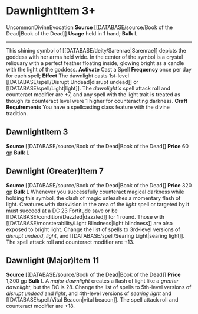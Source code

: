 ﻿---
bulk: L
id: '1534'
item_category: Held Items
level: '3'
name: Dawnlight
price: 60 gp
rarity: Uncommon
school: Evocation
source: '[[DATABASE/source/Book of the Dead|Book of the Dead]]'
subcategory: helditem
trait:
- '[[DATABASE/trait/Divine|Divine]]'
- '[[DATABASE/trait/Evocation|Evocation]]'
- '[[DATABASE/trait/Uncommon|Uncommon]]'
type: Item
usage: held in 1 hand

---
# Dawnlight<span class="item-type">Item 3+</span>

<span class="trait-uncommon item-trait">Uncommon</span><span class="item-trait">Divine</span><span class="item-trait">Evocation</span>
**Source** [[DATABASE/source/Book of the Dead|Book of the Dead]]
**Usage** held in 1 hand; **Bulk** L

---
This shining symbol of [[DATABASE/deity/Sarenrae|Sarenrae]] depicts the goddess with her arms held wide. In the center of the symbol is a crystal reliquary with a perfect feather floating inside, glowing bright as a candle with the light of the goddess.
**Activate** Cast a Spell **Frequency** once per day for each spell; **Effect** The dawnlight casts 1st-level [[DATABASE/spell/Disrupt Undead|disrupt undead]] or [[DATABASE/spell/Light|light]]. The _dawnlight's_ spell attack roll and counteract modifier are +7, and any spell with the light trait is treated as though its counteract level were 1 higher for counteracting darkness.
**Craft Requirements** You have a spellcasting class feature with the divine tradition.

## Dawnlight<span class="item-type">Item 3</span>

**Source** [[DATABASE/source/Book of the Dead|Book of the Dead]]
**Price** 60 gp
**Bulk** L

## Dawnlight (Greater)<span class="item-type">Item 7</span>

**Source** [[DATABASE/source/Book of the Dead|Book of the Dead]]
**Price** 320 gp
**Bulk** L
Whenever you successfully counteract magical darkness while holding this symbol, the clash of magic unleashes a momentary flash of light. Creatures with darkvision in the area of the _light_ spell or targeted by it must succeed at a DC 23 Fortitude save or be [[DATABASE/condition/Dazzled|dazzled]] for 1 round. Those with [[DATABASE/monsterability/Light Blindness|light blindness]] are also exposed to bright light.
 Change the list of spells to 3rd-level versions of _disrupt undead_, _light_, and [[DATABASE/spell/Searing Light|searing light]]. The spell attack roll and counteract modifier are +13.

## Dawnlight (Major)<span class="item-type">Item 11</span>

**Source** [[DATABASE/source/Book of the Dead|Book of the Dead]]
**Price** 1,300 gp
**Bulk** L
A _major dawnlight_ creates a flash of light like a _greater dawnlight_, but the DC is 28. Change the list of spells to 5th-level versions of _disrupt undead_ and _light_, and 4th-level versions of _searing light_ and [[DATABASE/spell/Vital Beacon|vital beacon]]. The spell attack roll and counteract modifier are +18.